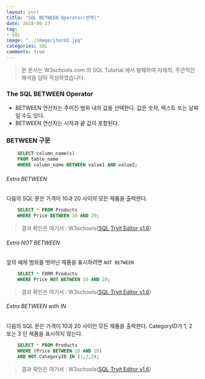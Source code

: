 ```yaml
---
layout: post
title: "SQL BETWEEN Operator(번역)"
date: 2018-06-17
tag:
- SQL
image: "../image/iterm2.jpg"
categories: SQL
comments: true
---
```


> 본 문서는 W3schools.com 의 SQL Tutorial 에서 발췌하여 자체적, 주관적인 해석을 담아 작성하였습니다.  

### The SQL BETWEEN Operator
- BETWEEN 연산자는 주어진 범위 내의 값을 선택한다. 값은 숫자, 텍스트 또는 날짜 일 수도 있다.
- BETWEEN 연산자는 시작과 끝 값이 포함된다.

### BETWEEN 구문
```sql
	SELECT column_name(s)
	FROM table_name
	WHERE column_name BETWEEN value1 AND value2;
```

###### Extra BETWEEN
다음의 SQL 문은 가격이 10과 20 사이의 모든 제품을 출력한다.
```sql
	SELECT * FROM Products
	WHERE Price BETWEEN 10 AND 20;
```
> 결과 확인은 여기서 : W3schools([SQL Tryit Editor v1.6](https://www.w3schools.com/sql/trysql.asp?filename=trysql_select_between))  

###### Extra NOT BETWEEN
앞의 예제 범위를 벗어난 제품을 표시하려면 `NOT BETWEEN`
```sql
	SELECT * FORM Products
	WHERE Price NOT BETWEEN 10 AND 20;
```
> 결과 확인은 여기서 : W3schools([SQL Tryit Editor v1.6](https://www.w3schools.com/sql/trysql.asp?filename=trysql_select_not_between))  

###### Extra BETWEEN with IN
다음의 SQL 문은 가격이 10과 20 사이인 모든 제품을 출력한다. CategoryID가 1, 2 또는 3 인 제품을 표시하지 않는다.
```sql
	SELECT * FROM Products
	WHERE (Price BETWEEN 10 AND 20)
	AND NOT CategoryID IN (1,2,3);
```
> 결과 확인은 여기서 : W3schools([SQL Tryit Editor v1.6](https://www.w3schools.com/sql/trysql.asp?filename=trysql_select_between_in))  
